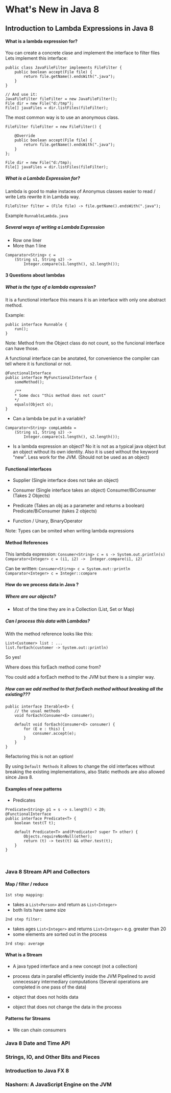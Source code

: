 
# What's New in Java 8

## Introduction to Lambda Expressions in Java 8
#### What is a lambda expression for?

You can create a concrete clase and implement the interface to filter files
Lets implement this interface:
```
public class JavaFileFilter implements FileFilter {
    public boolean accept(File file) {
        return file.getName().endsWith(".java");
    }
}

// And use it:
JavaFileFilter fileFilter = new JavaFileFilter();
File dir = new File("d:/tmp");
File[] javaFiles = dir.listFiles(fileFilter);
```
The most common way is to use an anonymous class.
```
FileFilter fileFilter = new FileFilter() {

    @Override
    public boolean accept(File file) {
        return file.getName().endsWith(".java");
    }
};

File dir = new File("d:/tmp);
File[] javaFiles = dir.listFiles(fileFilter);
```

##### What is a Lambda Expression for?
Lambda is good to make instaces of Anonymus classes easier to read / write
Lets rewrite it in Lambda way.
```
FileFilter filter = (File file) -> file.getName().endsWith(".java");
```
Example `RunnableLambda.java`

##### Several ways of writing a Lambda Expression
- Row one liner
- More than 1 line
```
Comparator<String> c =
    (String s1, String s2) ->
        Integer.compare(s1.length(), s2.length());
```

#### 3 Questions about lambdas

##### What is the type of a lambda expression?
It is a functional interface this means it is an interface with only one abstract method.

Example:
```
public interface Runnable {
    run();
}
```

Note: Method from the Object class do not count, so the funcional interface can have those.

A functional interface can be anotated, for convenience the compiler can tell where it is functional or not.
```
@FunctionalInterface
public interface MyFunctionalInterface {
    someMethod();

    /**
    * Some docs "this method does not count"
    */
    equals(Object o);
}
```

- Can a lambda be put in a variable?
```
Comparator<String> compLambda = 
    (String s1, String s2) ->
        Integer.compare(s1.length(), s2.length());
```
- Is a lambda expression an object?
No it is not as a typical java object but an object without its own identity. Also it is used without the keyword "new". Less work for the JVM.
(Should not be used as an object)
 
 #### Functional interfaces

* Supplier (Single interface does not take an object)
* Consumer (Single interface takes an object)
  Consumer/BiConsumer (Takes 2 Objects)
* Predicate (Takes an obj as a parameter and returns a boolean)
  Predicate/BiConsumer (takes 2 objects)

* Function / Unary, BinaryOperator

Note: Types can be omited when writing lambda expressions

#### Method References

This lambda expression:
`Consumer<String> c = s -> System.out.println(s)`
`Comparator<Integer> c = (i1, i2) ->  Integer.compare(i1, i2)`

Can be written:
`Consumer<Stirng> c = System.out::println`
`Comparator<Integer> c = Integer::compare`

#### How do we process data in Java ?

##### Where are our objects?
- Most of the time they are in a Collection (List, Set or Map)

##### Can I process this data with Lambdas?

With the method reference looks like this:
````
List<Customer> list : ...
list.forEach(customer -> System.out::println)
````
So yes!

Where does this forEach method come from?

You could add a forEach method to the JVM but
there is a simpler way.

##### How can we add method to that forEach method without breaking all the existing???
```
public interface Iterable<E> {
    // the usual methods
    void forEach(Consumer<E> consumer);

    default void forEach(Consumer<E> consumer) {
        for (E e : this) {
            consumer.accept(e);
        }
    }
}
```
Refactoring this is not an option!

By using `Default Methods` it allows to change the old interfaces without breaking the existing 
implementations, also Static methods are also allowed since Java 8.

#### Examples of new patterns

* Predicates
```
Predicate<String> p1 = s -> s.length() < 20;
@FunctionalInterface
public interface Predicate<T> {
    boolean test(T t);
    
    default Predicate<T> and(Predicate<? super T> other) {
        Objects.requireNonNull(other);
        return (t) -> test(t) && other.test(t);
    }
}



```
### Java 8 Stream API and Collectors	
#### Map / filter / reduce

`1st step mapping:`
- takes a `List<Person>` and return as `List<Integer>`
- both lists have same size

`2nd step filter:`
- takes ages `List<Integer>` and returns `List<Integer>` e.g. greater than 20
- some elements are sorted out in the process

`3rd step: average`

#### What is a Stream

- A java typed interface
and a new concept (not a collection)

- process data in parallel efficiently inside the JVM
Pipelined to avoid unnecessary intermediary computations
(Several operations are completed in one pass of the data)

- object that does not holds data
- object that does not change the data in the process

#### Patterns for Streams

* We can chain consumers


### Java 8 Date and Time API		
### Strings, IO, and Other Bits and Pieces		
### Introduction to Java FX 8		
### Nashorn: A JavaScript Engine on the JVM
